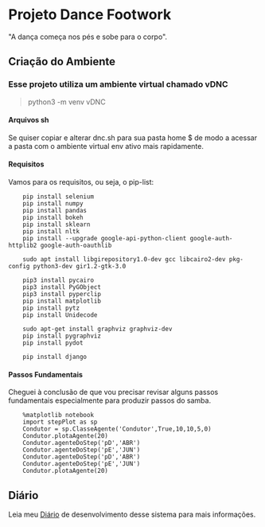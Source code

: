 # Projeto Dance Footwork

"A dança começa nos pés e sobe para o corpo".


## Criação do Ambiente

### Esse projeto utiliza um ambiente virtual chamado vDNC

> python3 -m venv vDNC

#### Arquivos sh
Se quiser copiar e alterar dnc.sh para sua pasta home $ de modo a acessar a pasta com o ambiente virtual env ativo mais rapidamente.

#### Requisitos

Vamos para os requisitos, ou seja, o pip-list:

		pip install selenium
		pip install numpy
		pip install pandas
		pip install bokeh
		pip install sklearn
		pip install nltk
		pip install --upgrade google-api-python-client google-auth-httplib2 google-auth-oauthlib

		sudo apt install libgirepository1.0-dev gcc libcairo2-dev pkg-config python3-dev gir1.2-gtk-3.0 

		pip3 install pycairo
		pip3 install PyGObject
		pip3 install pyperclip
		pip install matplotlib
		pip install pytz
		pip install Unidecode

		sudo apt-get install graphviz graphviz-dev
		pip install pygraphviz
		pip install pydot
		
		pip install django

#### Passos Fundamentais

Cheguei à conclusão de que vou precisar revisar alguns passos fundamentais
especialmente para produzir passos do samba.


        %matplotlib notebook
        import stepPlot as sp
        Condutor = sp.ClasseAgente('Condutor',True,10,10,5,0)
        Condutor.plotaAgente(20)
        Condutor.agenteDoStep('pD','ABR')
        Condutor.agenteDoStep('pE','JUN')
        Condutor.agenteDoStep('pD','ABR')
        Condutor.agenteDoStep('pE','JUN')
        Condutor.plotaAgente(20)

## Diário

Leia meu [Diário](diario-dnc.md) de desenvolvimento desse sistema para mais informações.


